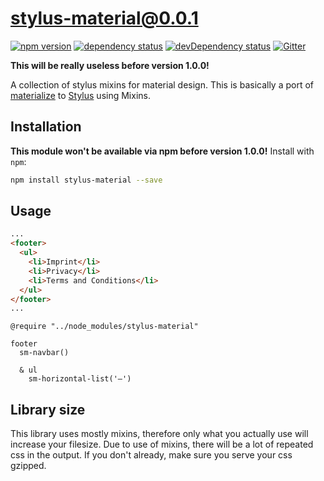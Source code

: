 # stylus-material@0.0.1
[![npm version](https://badge.fury.io/js/stylus-material.svg)](https://npmjs.org/package/stylus-material)
[![dependency status](https://david-dm.org/dbartholomae/stylus-material.svg?theme=shields.io)](https://david-dm.org/dbartholomae/stylus-material)
[![devDependency status](https://david-dm.org/dbartholomae/stylus-material/dev-status.svg)](https://david-dm.org/dbartholomae/stylus-material#info=devDependencies)
[![Gitter](https://badges.gitter.im/dbartholomae/stylus-material.svg)](https://gitter.im/dbartholomae/stylus-material) 

__This will be really useless before version 1.0.0!__

A collection of stylus mixins for material design. This is basically a port of
[materialize](https://github.com/Dogfalo/materialize/) to
[Stylus](https://github.com/stylus/stylus/) using Mixins.
 
## Installation
__This module won't be available via npm before version 1.0.0!__
Install with `npm`:
```sh
npm install stylus-material --save
```
 
## Usage
```html
...
<footer>
  <ul>
    <li>Imprint</li>
    <li>Privacy</li>
    <li>Terms and Conditions</li>
  </ul>
</footer>
...
```

```styl
@require "../node_modules/stylus-material"
  
footer
  sm-navbar()

  & ul
    sm-horizontal-list('—')
```

## Library size
This library uses mostly mixins, therefore only what you actually use will increase your filesize.
Due to use of mixins, there will be a lot of repeated css in the output. If you don't already, make
sure you serve your css gzipped.  
